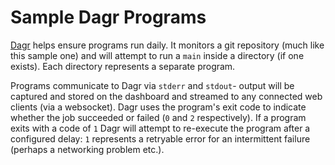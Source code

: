 Sample Dagr Programs
====================

[Dagr](https://github.com/uswitch/dagr) helps ensure programs run daily. It monitors a git repository (much like this sample one) and will attempt to run a `main` inside a directory (if one exists). Each directory represents a separate program.

Programs communicate to Dagr via `stderr` and `stdout`- output will be captured and stored on the dashboard and streamed to any connected web clients (via a websocket). Dagr uses the program's exit code to indicate whether the job succeeded or failed (`0` and `2` respectively). If a program exits with a code of `1` Dagr will attempt to re-execute the program after a configured delay: `1` represents a retryable error for an intermittent failure (perhaps a networking problem etc.).
